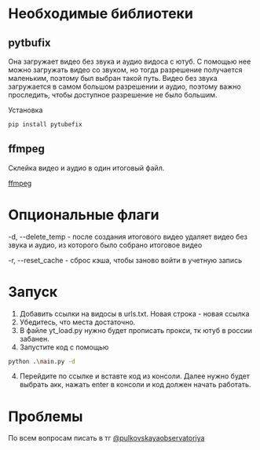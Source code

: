 # Необходимые библиотеки
## pytbufix
Она загружает видео без звука и аудио видоса с ютуб.
С помощью нее можно загружать видео со звуком, но тогда разрешение получается маленьким, поэтому был выбран такой путь.
Видео без звука загружается в самом большом разрешении и аудио, поэтому важно проследить, чтобы доступное разрешение не было большим.

Установка
```bash
pip install pytubefix
```
## ffmpeg
Склейка видео и аудио в один итоговый файл. 

[ffmpeg](https://www.ffmpeg.org/)

# Опциональные флаги

-d, --delete_temp  -  после создания итогового видео удаляет видео без звука и аудио, из которого было собрано итоговое видео

-r, --reset_cache  -  сброс кэша, чтобы заново войти в учетную запись

# Запуск
1) Добавить ссылки на видосы в urls.txt. Новая строка - новая ссылка
2) Убедитесь, что места достаточно.
3) В файле yt_load.py нужно будет прописать прокси, тк ютуб в россии забанен. 
4)  Запустите код с помощью
```bash
python .\main.py -d
```
4) Перейдите по ссылке и вставте код из консоли. Далее нужно будет выбрать акк, нажать enter в консоли и код должен начать работать.

# Проблемы
По всем вопросам писать в тг [@pulkovskayaobservatoriya](https://t.me/pulkovskayaobservatoriya)
